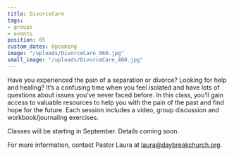 ```yaml
---
title: DivorceCare
tags:
- groups
- events
position: 65
custom_dates: Upcoming
image: "/uploads/DivorceCare_960.jpg"
small_image: "/uploads/DivorceCare_480.jpg"
---
```


Have you experienced the pain of a separation or divorce? Looking for help and healing? It’s a confusing time when you feel isolated and have lots of questions about issues you’ve never faced before. In this class, you’ll gain access to valuable resources to help you with the pain of the past and find hope for the future. Each session includes a video, group discussion and workbook/journaling exercises.

Classes will be starting in September. Details coming soon.

For more information, contact Pastor Laura at laura@daybreakchurch.org.
